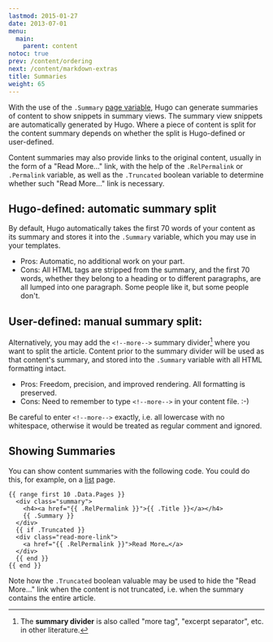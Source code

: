```yaml
---
lastmod: 2015-01-27
date: 2013-07-01
menu:
  main:
    parent: content
notoc: true
prev: /content/ordering
next: /content/markdown-extras
title: Summaries
weight: 65
---
```


With the use of the `.Summary` [page variable](/templates/variables/), Hugo can generate summaries of content to show snippets in summary views. The summary view snippets are automatically generated by Hugo. Where a piece of content is split for the content summary depends on whether the split is Hugo-defined or user-defined.

Content summaries may also provide links to the original content, usually in the form of a "Read More..." link, with the help of the `.RelPermalink` or `.Permalink` variable, as well as the `.Truncated` boolean variable to determine whether such "Read More..." link is necessary.

## Hugo-defined: automatic summary split

By default, Hugo automatically takes the first 70 words of your content as its summary and stores it into the `.Summary` variable, which you may use in your templates.

* Pros: Automatic, no additional work on your part.
* Cons: All HTML tags are stripped from the summary, and the first 70 words, whether they belong to a heading or to different paragraphs, are all lumped into one paragraph.  Some people like it, but some people don't.

## User-defined: manual summary split:

Alternatively, you may add the <code>&#60;&#33;&#45;&#45;more&#45;&#45;&#62;</code> summary divider[^1] where you want to split the article.  Content prior to the summary divider will be used as that content's summary, and stored into the `.Summary` variable with all HTML formatting intact.

[^1]: The **summary divider** is also called "more tag", "excerpt separator", etc. in other literature.

* Pros: Freedom, precision, and improved rendering.  All formatting is preserved.
* Cons: Need to remember to type <code>&#60;&#33;&#45;&#45;more&#45;&#45;&#62;</code> in your content file.  :-)

Be careful to enter <code>&#60;&#33;&#45;&#45;more&#45;&#45;&#62;</code> exactly, i.e. all lowercase with no whitespace, otherwise it would be treated as regular comment and ignored.


## Showing Summaries

You can show content summaries with the following code. You could do this, for example, on a [list](/templates/list/) page.

    {{ range first 10 .Data.Pages }}
      <div class="summary">
        <h4><a href="{{ .RelPermalink }}">{{ .Title }}</a></h4>
        {{ .Summary }}
      </div>
      {{ if .Truncated }}
      <div class="read-more-link">
        <a href="{{ .RelPermalink }}">Read More…</a>
      </div>
      {{ end }}
    {{ end }}

Note how the `.Truncated` boolean valuable may be used to hide the "Read More..." link when the content is not truncated, i.e. when the summary contains the entire article.
